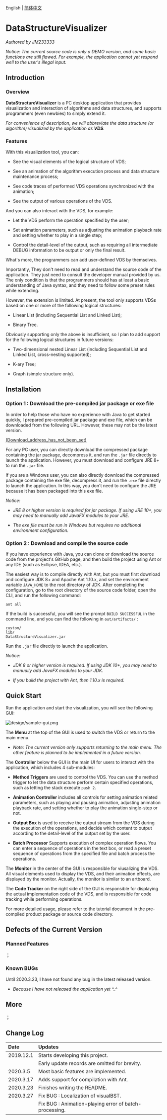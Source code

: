 English | [简体中文](./README.cn.md)

# DataStructureVisualizer

*Authored by JM233333*

*Notice: The current source code is only a DEMO version, and some basic functions are still flawed. For example, the application cannot yet respond well to the user's illegal input.*

## Introduction

### Overview

**DataStructureVisualizer** is a PC desktop application that provides visualization and interaction of algorithms and data structures, and supports programmers (even newbies) to simply extend it.

*For convenience of description, we will abbreviate the data structure (or algorithm) visualized by the application as **VDS**.*

### Features

With this visualization tool, you can:

- See the visual elements of the logical structure of VDS;

- See an animation of the algorithm execution process and data structure maintenance process;

- See code traces of performed VDS operations synchronized with the animation;

- See the output of various operations of the VDS.

And you can also interact with the VDS, for example:

- Let the VDS perform the operation specified by the user;

- Set animation parameters, such as adjusting the animation playback rate and setting whether to play in a single step;

- Control the detail-level of the output, such as requiring all intermediate DEBUG information to be output or only the final result.

What's more, the programmers can add user-defined VDS by themselves.

Importantly, They don't need to read and understand the source code of the application. They just need to consult the developer manual provided by us. The only condition is that the programmers should has at least a basic understanding of Java syntax, and they need to follow some preset rules while extending.

However, the extension is limited. At present, the tool only supports VDSs based on one or more of the following logical structures:

- Linear List (including Sequential List and Linked List);

- Binary Tree.

Obviously supporting only the above is insufficient, so I plan to add support for the following logical structures in future versions:

- Two-dimensional nested Linear List (including Sequential List and Linked List, cross-nesting supported);

- K-ary Tree;

- Graph (simple structure only).

## Installation

### Option 1 : Download the pre-compiled jar package or exe file

In order to help those who have no experience with Java to get started quickly, I prepared pre-compiled jar package and exe file, which can be downloaded from the following URL. However, these may not be the latest version.

[(Download_address_has_not_been_set)](blog.jm233333.com)

For any PC user, you can directly download the compressed package containing the jar package, decompress it, and run the `.jar` file directly to launch the application. However, you must download and configure JRE 8+ to run the `.jar` file.

If you are a Windows user, you can also directly download the compressed package containing the exe file, decompress it, and run the `.exe` file directly to launch the application. In this way, you don't need to configure the JRE because it has been packaged into this exe file.

*Notice:*

- *JRE 8 or higher version is required for jar package. If using JRE 10+, you may need to manually add JavaFX modules to your JRE.*

- *The exe file must be run in Windows but requires no additional environment configuration.*

### Option 2 : Download and compile the source code

If you have experience with Java, you can clone or download the source code from the project's GitHub page, and then build the project using Ant or any IDE (such as Ecllipse, IDEA, etc.).

The easiest way is to compile directly with Ant, but you must first download and configure JDK 8+ and Apache Ant 1.10.x, and set the environment variable `JAVA_HOME` to the root directory of JDK. After completing the configuration, go to the root directory of the source code folder, open the CLI, and run the following command:

```
ant all
```

If the build is successful, you will see the prompt `BUILD SUCCESSFUL` in the command line, and you can find the following in `out/artifacts/` :

```
custom/
lib/
DataStructureVisualizer.jar
```

Run the `.jar` file directly to launch the application.

*Notice:*

- *JDK 8 or higher version is required. If using JDK 10+, you may need to manually add JavaFX modules to your JDK.*

- *If you build the project with Ant, then 1.10.x is required.*

## Quick Start

Run the application and start the visualization, you will see the following GUI:

![design/sample-gui.png](design/sample-gui.png)

The **Menu** at the top of the GUI is used to switch the VDS or return to the main menu.

- *Note: The current version only supports returning to the main menu. The other feature is planned to be implemented in a future version.*

The **Controller** below the GUI is the main UI for users to interact with the application, which includes 4 sub-modules:

- **Method Triggers** are used to control the VDS. You can use the method trigger to let the data structure perform certain specified operations, such as letting the stack execute `push 2`.

- **Animation Controller** includes all controls for setting animation related parameters, such as playing and pausing animation, adjusting animation playback rate, and setting whether to play the animation single-step or not.

- **Output Box** is used to receive the output stream from the VDS during the execution of the operations, and decide which content to output according to the detail-level of the output set by the user.

- **Batch Processor** Supports execution of complex operation flows. You can enter a sequence of operations in the text box, or read a preset sequence of operations from the specified file and batch process the operations.

The **Monitor** in the center of the GUI is responsible for viusalizing the VDS. All visual elements used to display the VDS, and their animation effects, are displayed by the monitor. Actually, the monitor is similar to an artboard.

The **Code Tracker** on the right side of the GUI is responsible for displaying the actual implementation code of the VDS, and is responsible for code tracking while performing operations.

For more detailed usage, please refer to the tutorial document in the pre-compiled product package or source code directory.

## Defects of the Current Version

### Planned Features

；

### Known BUGs

Until 2020.3.23, I have not found any bug in the latest released version.

- *Because I have not released the application yet \^\_\^*

## More

；

## Change Log

| Date       | Updates |
| :---       | :--- |
| 2019.12.1  | Starts developing this project. |
|            | Early update records are omitted for brevity. |
| 2020.3.5   | Most basic features are implemented. |
| 2020.3.17  | Adds support for compilation with Ant. |
| 2020.3.23  | Finishes writing the README. |
| 2020.3.27  | Fix BUG : Localization of visualBST. |
|            | Fix BUG : Animation-playing error of batch-processing. |